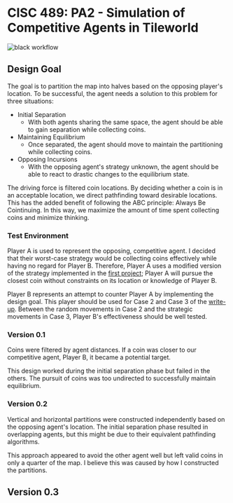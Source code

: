 # CISC 489: PA2 - Simulation of Competitive Agents in Tileworld

![black workflow](https://github.com/scottfones/tileworld_2/actions/workflows/black.yml/badge.svg)

## Design Goal

The goal is to partition the map into halves based on the opposing player's location. To be successful, the agent needs a solution to this problem for three situations:

- Initial Separation
  - With both agents sharing the same space, the agent should be able to gain separation while collecting coins.
- Maintaining Equilibrium
  - Once separated, the agent should move to maintain the partitioning while collecting coins.
- Opposing Incursions
  - With the opposing agent's strategy unknown, the agent should be able to react to drastic changes to the equilibrium state.

The driving force is filtered coin locations. By deciding whether a coin is in an acceptable location, we direct pathfinding toward desirable locations. This has the added benefit of following the ABC principle: Always Be Cointinuing. In this way, we maximize the amount of time spent collecting coins and minimize thinking.

### Test Environment

Player A is used to represent the opposing, competitive agent. I decided that their worst-case strategy would be collecting coins effectively while having no regard for Player B. Therefore, Player A uses a modified version of the strategy implemented in the [first project](https://github.com/scottfones/Tileworld); Player A will pursue the closest coin without constraints on its location or knowledge of Player B.

Player B represents an attempt to counter Player A by implementing the design goal. This player should be used for Case 2
and Case 3 of the [write-up](./Programming%20Assignment%202.pdf). Between the random movements in Case 2 and the strategic movements in Case 3, Player B's effectiveness should be well tested.

### Version 0.1

Coins were filtered by agent distances. If a coin was closer to our competitive agent, Player B, it became a potential target.

This design worked during the initial separation phase but failed in the others. The pursuit of coins was too undirected to successfully maintain equilibrium.

### Version 0.2

Vertical and horizontal partitions were constructed independently based on the opposing agent's location. The initial separation phase resulted in overlapping agents, but this might be due to their equivalent pathfinding algorithms.

This approach appeared to avoid the other agent well but left valid coins in only a quarter of the map. I believe this was caused by how I constructed the partitions.

## Version 0.3
